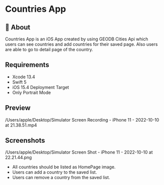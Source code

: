 # Countries App
## 🚀 About
Countries App is an iOS App created by using GEODB Cities Api which users can see countries and add countries for their saved page. Also users are able to go to detail page of the country.

## Requirements
- Xcode 13.4
- Swift 5
- iOS 15.4 Deployment Target
- Only Portrait Mode

## Preview
/Users/apple/Desktop/Simulator Screen Recording - iPhone 11 - 2022-10-10 at 21.38.51.mp4

## Screenshots
/Users/apple/Desktop/Simulator Screen Shot - iPhone 11 - 2022-10-10 at 22.21.44.png

- All countries should be listed as HomePage image. 
- Users can add a country to the saved list.
- Users can remove a country from the saved list.

